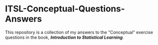 # ITSL-Conceptual-Questions-Answers

This repository is a collection of my answers to the "Conceptual" exercise questions in the book, ***Introduction to Statistical Learning***.
